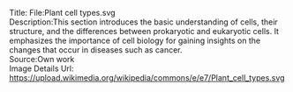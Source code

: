 Title: File:Plant cell types.svg\
Description:This section introduces the basic understanding of cells, their structure, and the differences between prokaryotic and eukaryotic cells. It emphasizes the importance of cell biology for gaining insights on the changes that occur in diseases such as cancer.\
Source:Own work\
Image Details Url: https://upload.wikimedia.org/wikipedia/commons/e/e7/Plant_cell_types.svg